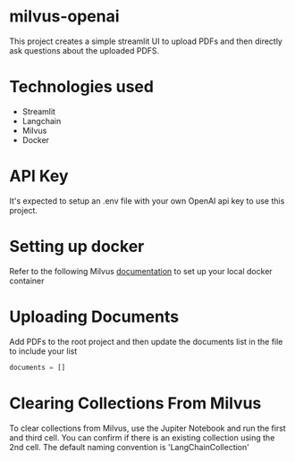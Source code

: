# milvus-openai
This project creates a simple streamlit UI to upload PDFs and then directly ask questions about the uploaded PDFS.

# Technologies used
- Streamlit
- Langchain
- Milvus
- Docker

# API Key
It's expected to setup an .env file with your own OpenAI api key to use this project.

# Setting up docker
Refer to the following Milvus [documentation](https://milvus.io/docs/install_standalone-docker.md) to set up your local docker container

# Uploading Documents
Add PDFs to the root project and then update the documents list in the file to include your list
``` python
documents = []
```

# Clearing Collections From Milvus
To clear collections from Milvus, use the Jupiter Notebook and run the first and third cell. You can confirm if there is an existing collection using the 2nd cell. The default naming convention is 'LangChainCollection'
